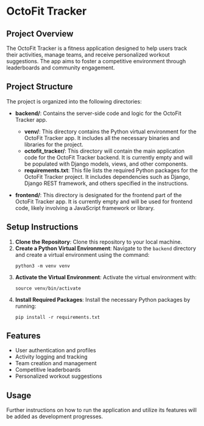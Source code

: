 # OctoFit Tracker

## Project Overview

The OctoFit Tracker is a fitness application designed to help users track their activities, manage teams, and receive personalized workout suggestions. The app aims to foster a competitive environment through leaderboards and community engagement.

## Project Structure

The project is organized into the following directories:

- **backend/**: Contains the server-side code and logic for the OctoFit Tracker app.
  - **venv/**: This directory contains the Python virtual environment for the OctoFit Tracker app. It includes all the necessary binaries and libraries for the project.
  - **octofit_tracker/**: This directory will contain the main application code for the OctoFit Tracker backend. It is currently empty and will be populated with Django models, views, and other components.
  - **requirements.txt**: This file lists the required Python packages for the OctoFit Tracker project. It includes dependencies such as Django, Django REST framework, and others specified in the instructions.

- **frontend/**: This directory is designated for the frontend part of the OctoFit Tracker app. It is currently empty and will be used for frontend code, likely involving a JavaScript framework or library.

## Setup Instructions

1. **Clone the Repository**: Clone this repository to your local machine.
2. **Create a Python Virtual Environment**: Navigate to the `backend` directory and create a virtual environment using the command:
   ```
   python3 -m venv venv
   ```
3. **Activate the Virtual Environment**: Activate the virtual environment with:
   ```
   source venv/bin/activate
   ```
4. **Install Required Packages**: Install the necessary Python packages by running:
   ```
   pip install -r requirements.txt
   ```

## Features

- User authentication and profiles
- Activity logging and tracking
- Team creation and management
- Competitive leaderboards
- Personalized workout suggestions

## Usage

Further instructions on how to run the application and utilize its features will be added as development progresses.
